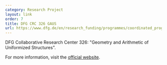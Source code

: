 ```yaml
---
category: Research Project
layout: link
order: 7
title: DFG CRC 326 GAUS
url: https://www.dfg.de/en/research_funding/programmes/coordinated_programmes/collaborative_research_centres/
---
```


DFG Collaborative Research Center 326: "Geometry and Arithmetic of Uniformized Structures".

For more information, visit the [official website](https://www.dfg.de/en/research_funding/programmes/coordinated_programmes/collaborative_research_centres/).
